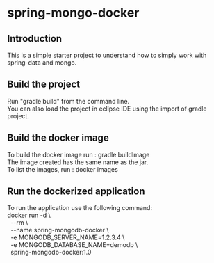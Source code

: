 # spring-mongo-docker

## Introduction ##

This is a simple starter project to understand how to simply work with spring-data and mongo.

## Build the project
Run "gradle build" from the command line. <br />
You can also load the project in eclipse IDE using the import of gradle project. <br />

## Build the docker image
To build the docker image run : gradle buildImage <br />
The image created has the same name as the jar. <br />
To list the images, run : docker images <br />

## Run the dockerized application
To run the application use the following command: <br />
docker run -d \ <br />
&nbsp;&nbsp;--rm \ <br />
&nbsp;&nbsp;--name spring-mongodb-docker \ <br />
&nbsp;&nbsp;-e MONGODB_SERVER_NAME=1.2.3.4 \ <br />
&nbsp;&nbsp;-e MONGODB_DATABASE_NAME=demodb \ <br />
&nbsp;&nbsp;spring-mongodb-docker:1.0 <br />
